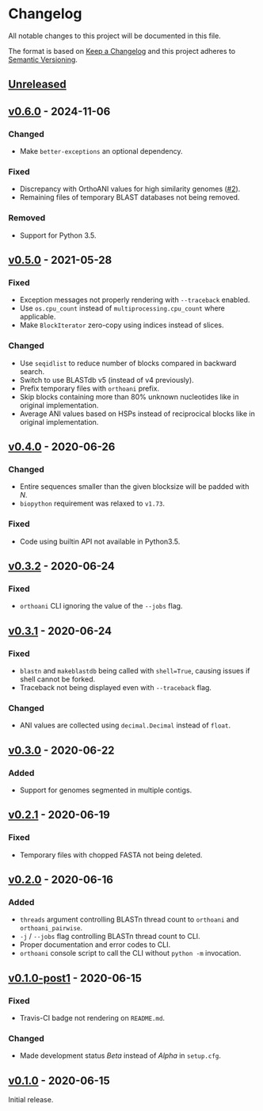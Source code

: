 # Changelog
All notable changes to this project will be documented in this file.

The format is based on [Keep a Changelog](http://keepachangelog.com/en/1.0.0/)
and this project adheres to [Semantic Versioning](http://semver.org/spec/v2.0.0.html).

## [Unreleased]
[Unreleased]: https://github.com/althonos/orthoani/compare/v0.6.0...HEAD

## [v0.6.0] - 2024-11-06
[v0.6.0]: https://github.com/althonos/orthoani/compare/v0.5.0...v0.6.0
### Changed
- Make `better-exceptions` an optional dependency.
### Fixed
- Discrepancy with OrthoANI values for high similarity genomes ([#2](https://github.com/althonos/orthoani/issues)).
- Remaining files of temporary BLAST databases not being removed.
### Removed
- Support for Python 3.5.

## [v0.5.0] - 2021-05-28
[v0.5.0]: https://github.com/althonos/orthoani/compare/v0.4.0...v0.5.0
### Fixed
- Exception messages not properly rendering with `--traceback` enabled.
- Use `os.cpu_count` instead of `multiprocessing.cpu_count` where applicable.
- Make `BlockIterator` zero-copy using indices instead of slices.
### Changed
- Use `seqidlist` to reduce number of blocks compared in backward search.
- Switch to use BLASTdb v5 (instead of v4 previously).
- Prefix temporary files with `orthoani` prefix.
- Skip blocks containing more than 80% unknown nucleotides like in original implementation.
- Average ANI values based on HSPs instead of reciprocical blocks like in original implementation.

## [v0.4.0] - 2020-06-26
[v0.4.0]: https://github.com/althonos/orthoani/compare/v0.3.2...v0.4.0
### Changed
- Entire sequences smaller than the given blocksize will be padded with *N*.
- `biopython` requirement was relaxed to `v1.73`.
### Fixed
- Code using builtin API not available in Python3.5.

## [v0.3.2] - 2020-06-24
[v0.3.2]: https://github.com/althonos/orthoani/compare/v0.3.1...v0.3.2
### Fixed
- `orthoani` CLI ignoring the value of the `--jobs` flag.

## [v0.3.1] - 2020-06-24
[v0.3.1]: https://github.com/althonos/orthoani/compare/v0.3.0...v0.3.1
### Fixed
- `blastn` and `makeblastdb` being called with `shell=True`, causing issues
  if shell cannot be forked.
- Traceback not being displayed even with `--traceback` flag.
### Changed
- ANI values are collected using `decimal.Decimal` instead of `float`.

## [v0.3.0] - 2020-06-22
[v0.3.0]: https://github.com/althonos/orthoani/compare/v0.2.1...v0.3.0
### Added
- Support for genomes segmented in multiple contigs.

## [v0.2.1] - 2020-06-19
[v0.2.1]: https://github.com/althonos/orthoani/compare/v0.2.0...v0.2.1
### Fixed
- Temporary files with chopped FASTA not being deleted.

## [v0.2.0] - 2020-06-16
[v0.2.0]: https://github.com/althonos/orthoani/compare/v0.1.0-post1...v0.2.0
### Added
- `threads` argument controlling BLASTn thread count to `orthoani` and `orthoani_pairwise`.
- `-j` / `--jobs` flag controlling BLASTn thread count to CLI.
- Proper documentation and error codes to CLI.
- `orthoani` console script to call the CLI without `python -m` invocation.

## [v0.1.0-post1] - 2020-06-15
[v0.1.0-post1]: https://github.com/althonos/orthoani/compare/v0.1.0...v0.1.0-post1
### Fixed
- Travis-CI badge not rendering on `README.md`.
### Changed
- Made development status *Beta* instead of *Alpha* in `setup.cfg`.

## [v0.1.0] - 2020-06-15
[v0.1.0]: https://github.com/althonos/orthoani/compare/21725fe...v0.1.9
Initial release.
